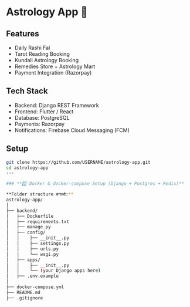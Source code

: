 # Astrology App 🌟

## Features
- Daily Rashi Fal
- Tarot Reading Booking
- Kundali Astrology Booking
- Remedies Store + Astrology Mart
- Payment Integration (Razorpay)

## Tech Stack
- Backend: Django REST Framework
- Frontend: Flutter / React
- Database: PostgreSQL
- Payments: Razorpay
- Notifications: Firebase Cloud Messaging (FCM)

## Setup
```bash
git clone https://github.com/USERNAME/astrology-app.git
cd astrology-app
---

### **2️⃣ Docker & docker-compose Setup (Django + Postgres + Redis)**

**Folder structure बनाओ:**
astrology-app/
│
├── backend/
│   ├── Dockerfile
│   ├── requirements.txt
│   ├── manage.py
│   ├── config/
│   │    ├── __init__.py
│   │    ├── settings.py
│   │    ├── urls.py
│   │    └── wsgi.py
│   ├── apps/
│   │    ├── __init__.py
│   │    └── (your Django apps here)
│   ├── .env.example
│
├── docker-compose.yml
├── README.md
├── .gitignore
